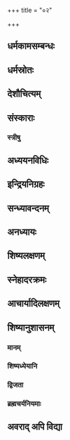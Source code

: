 +++
title = "०२"

+++

## धर्मकामसम्बन्धः

<div class="js_include " url="/kalpAntaram/smRtiH/manuH/vishvAsa_prastutiH/02/001_vidvadbhiH_sevitaH.md"  newLevelForH1="4" includeTitle="true" > </div>
  


<div class="js_include " url="/kalpAntaram/smRtiH/manuH/vishvAsa_prastutiH/02/002_kAmAtmatA_na.md"  newLevelForH1="4" includeTitle="true" > </div>
  


<div class="js_include " url="/kalpAntaram/smRtiH/manuH/vishvAsa_prastutiH/02/003_sankalpa-mUlaH_kAmo.md"  newLevelForH1="4" includeTitle="true" > </div>
  


<div class="js_include " url="/kalpAntaram/smRtiH/manuH/vishvAsa_prastutiH/02/004_akAmasya_kriyA.md"  newLevelForH1="4" includeTitle="true" > </div>
  


<div class="js_include " url="/kalpAntaram/smRtiH/manuH/vishvAsa_prastutiH/02/005_teShu_samyag.md"  newLevelForH1="4" includeTitle="true" > </div>
  

## धर्मस्रोतः

<div class="js_include " url="/kalpAntaram/smRtiH/manuH/vishvAsa_prastutiH/02/006_vedo.akhilo.md"  newLevelForH1="4" includeTitle="true" > </div>
  


<div class="js_include " url="/kalpAntaram/smRtiH/manuH/vishvAsa_prastutiH/02/007_yaH_kash.md"  newLevelForH1="4" includeTitle="true" > </div>
  


<div class="js_include " url="/kalpAntaram/smRtiH/manuH/vishvAsa_prastutiH/02/008_sarvan_tu.md"  newLevelForH1="4" includeTitle="true" > </div>
  


<div class="js_include " url="/kalpAntaram/smRtiH/manuH/vishvAsa_prastutiH/02/009_shruti-smRty-uditan_dharmam.md"  newLevelForH1="4" includeTitle="true" > </div>
  


<div class="js_include " url="/kalpAntaram/smRtiH/manuH/vishvAsa_prastutiH/02/010_shrutis_tu.md"  newLevelForH1="4" includeTitle="true" > </div>
  


<div class="js_include " url="/kalpAntaram/smRtiH/manuH/vishvAsa_prastutiH/02/011_yo.avamanyeta.md"  newLevelForH1="4" includeTitle="true" > </div>
  


<div class="js_include " url="/kalpAntaram/smRtiH/manuH/vishvAsa_prastutiH/02/012_vedaH_smRtiH.md"  newLevelForH1="4" includeTitle="true" > </div>
  


<div class="js_include " url="/kalpAntaram/smRtiH/manuH/vishvAsa_prastutiH/02/013_artha-kAmeShv_asaktAnAm.md"  newLevelForH1="4" includeTitle="true" > </div>
  


<div class="js_include " url="/kalpAntaram/smRtiH/manuH/vishvAsa_prastutiH/02/014_shrutidvaidhan_tu.md"  newLevelForH1="4" includeTitle="true" > </div>
  


<div class="js_include " url="/kalpAntaram/smRtiH/manuH/vishvAsa_prastutiH/02/015_udite.anudite.md"  newLevelForH1="4" includeTitle="true" > </div>
  


<div class="js_include " url="/kalpAntaram/smRtiH/manuH/vishvAsa_prastutiH/02/016_niShekAdi-shmashAnAnto_mantrair.md"  newLevelForH1="4" includeTitle="true" > </div>
  

## देशौचित्यम्

<div class="js_include " url="/kalpAntaram/smRtiH/manuH/vishvAsa_prastutiH/02/017_sarasvatI-dRshadvatyor_devanadyor.md"  newLevelForH1="4" includeTitle="true" > </div>
  


<div class="js_include " url="/kalpAntaram/smRtiH/manuH/vishvAsa_prastutiH/02/018_tasmin_deshe.md"  newLevelForH1="4" includeTitle="true" > </div>
  


<div class="js_include " url="/kalpAntaram/smRtiH/manuH/vishvAsa_prastutiH/02/019_kuruxetra~n_cha.md"  newLevelForH1="4" includeTitle="true" > </div>
  


<div class="js_include " url="/kalpAntaram/smRtiH/manuH/vishvAsa_prastutiH/02/020_etad_deshaprasUtasya.md"  newLevelForH1="4" includeTitle="true" > </div>
  


<div class="js_include " url="/kalpAntaram/smRtiH/manuH/vishvAsa_prastutiH/02/021_himavad-vindhyayor_madhyam.md"  newLevelForH1="4" includeTitle="true" > </div>
  


<div class="js_include " url="/kalpAntaram/smRtiH/manuH/vishvAsa_prastutiH/02/022_A_samudrAt.md"  newLevelForH1="4" includeTitle="true" > </div>
  


<div class="js_include " url="/kalpAntaram/smRtiH/manuH/vishvAsa_prastutiH/02/023_kRShNasAras_tu.md"  newLevelForH1="4" includeTitle="true" > </div>
  


<div class="js_include " url="/kalpAntaram/smRtiH/manuH/vishvAsa_prastutiH/02/024_etAN_dvijAtayo.md"  newLevelForH1="4" includeTitle="true" > </div>
  

## संस्काराः

<div class="js_include " url="/kalpAntaram/smRtiH/manuH/vishvAsa_prastutiH/02/025_eShA_dharmasya.md"  newLevelForH1="4" includeTitle="true" > </div>
  


<div class="js_include " url="/kalpAntaram/smRtiH/manuH/vishvAsa_prastutiH/02/026_vaidikaiH_karmabhiH.md"  newLevelForH1="4" includeTitle="true" > </div>
  


<div class="js_include " url="/kalpAntaram/smRtiH/manuH/vishvAsa_prastutiH/02/027_gArbhair_homair.md"  newLevelForH1="4" includeTitle="true" > </div>
  


<div class="js_include " url="/kalpAntaram/smRtiH/manuH/vishvAsa_prastutiH/02/028_svAdhyAyena_vratair.md"  newLevelForH1="4" includeTitle="true" > </div>
  


<div class="js_include " url="/kalpAntaram/smRtiH/manuH/vishvAsa_prastutiH/02/029_prA~N_nAbhivardhanAt.md"  newLevelForH1="4" includeTitle="true" > </div>
  


<div class="js_include " url="/kalpAntaram/smRtiH/manuH/vishvAsa_prastutiH/02/030_nAmadheyan_dashamyAm.md"  newLevelForH1="4" includeTitle="true" > </div>
  


<div class="js_include " url="/kalpAntaram/smRtiH/manuH/vishvAsa_prastutiH/02/031_mangalyam_brAhmaNasya.md"  newLevelForH1="4" includeTitle="true" > </div>
  


<div class="js_include " url="/kalpAntaram/smRtiH/manuH/vishvAsa_prastutiH/02/032_sharmavad_brAhmaNasya.md"  newLevelForH1="4" includeTitle="true" > </div>
  


<div class="js_include " url="/kalpAntaram/smRtiH/manuH/vishvAsa_prastutiH/02/033_strINAM_sukhodyam.md"  newLevelForH1="4" includeTitle="true" > </div>
  


<div class="js_include " url="/kalpAntaram/smRtiH/manuH/vishvAsa_prastutiH/02/034_chaturthe_mAsi.md"  newLevelForH1="4" includeTitle="true" > </div>
  


<div class="js_include " url="/kalpAntaram/smRtiH/manuH/vishvAsa_prastutiH/02/035_chUDAkarma_dvijAtInAm.md"  newLevelForH1="4" includeTitle="true" > </div>
  


<div class="js_include " url="/kalpAntaram/smRtiH/manuH/vishvAsa_prastutiH/02/036_garbhAShTame.abde.md"  newLevelForH1="4" includeTitle="true" > </div>
  


<div class="js_include " url="/kalpAntaram/smRtiH/manuH/vishvAsa_prastutiH/02/037_brahmavarchasa-kAmasya_kAryo.md"  newLevelForH1="4" includeTitle="true" > </div>
  


<div class="js_include " url="/kalpAntaram/smRtiH/manuH/vishvAsa_prastutiH/02/038_A_ShodashAd.md"  newLevelForH1="4" includeTitle="true" > </div>
  


<div class="js_include " url="/kalpAntaram/smRtiH/manuH/vishvAsa_prastutiH/02/039_ata_Urdhvam.md"  newLevelForH1="4" includeTitle="true" > </div>
  


<div class="js_include " url="/kalpAntaram/smRtiH/manuH/vishvAsa_prastutiH/02/040_naitair_apUtair.md"  newLevelForH1="4" includeTitle="true" > </div>
  


<div class="js_include " url="/kalpAntaram/smRtiH/manuH/vishvAsa_prastutiH/02/041_kArShNa-raurava-bAstAni_charmANi.md"  newLevelForH1="4" includeTitle="true" > </div>
  


<div class="js_include " url="/kalpAntaram/smRtiH/manuH/vishvAsa_prastutiH/02/042_maunjI_trivRt.md"  newLevelForH1="4" includeTitle="true" > </div>
  


<div class="js_include " url="/kalpAntaram/smRtiH/manuH/vishvAsa_prastutiH/02/043_munjAlAbhe_tu.md"  newLevelForH1="4" includeTitle="true" > </div>
  


<div class="js_include " url="/kalpAntaram/smRtiH/manuH/vishvAsa_prastutiH/02/044_kArpAsam_upavItam.md"  newLevelForH1="4" includeTitle="true" > </div>
  


<div class="js_include " url="/kalpAntaram/smRtiH/manuH/vishvAsa_prastutiH/02/045_brAhmaNo_bailva-pAlAshau.md"  newLevelForH1="4" includeTitle="true" > </div>
  


<div class="js_include " url="/kalpAntaram/smRtiH/manuH/vishvAsa_prastutiH/02/046_keshAntiko_brAhmaNasya.md"  newLevelForH1="4" includeTitle="true" > </div>
  


<div class="js_include " url="/kalpAntaram/smRtiH/manuH/vishvAsa_prastutiH/02/047_Rjavas_te.md"  newLevelForH1="4" includeTitle="true" > </div>
  


<div class="js_include " url="/kalpAntaram/smRtiH/manuH/vishvAsa_prastutiH/02/048_pratigRhyepsitan_daNDam.md"  newLevelForH1="4" includeTitle="true" > </div>
  


<div class="js_include " url="/kalpAntaram/smRtiH/manuH/vishvAsa_prastutiH/02/049_bhavat-pUrva~n_chared.md"  newLevelForH1="4" includeTitle="true" > </div>
  


<div class="js_include " url="/kalpAntaram/smRtiH/manuH/vishvAsa_prastutiH/02/050_mAtaraM_vA.md"  newLevelForH1="4" includeTitle="true" > </div>
  


<div class="js_include " url="/kalpAntaram/smRtiH/manuH/vishvAsa_prastutiH/02/051_samAhRtya_tu.md"  newLevelForH1="4" includeTitle="true" > </div>
  


<div class="js_include " url="/kalpAntaram/smRtiH/manuH/vishvAsa_prastutiH/02/052_AyuShyam_prA~N-mukho.md"  newLevelForH1="4" includeTitle="true" > </div>
  


<div class="js_include " url="/kalpAntaram/smRtiH/manuH/vishvAsa_prastutiH/02/053_upaspRshya_dvijo.md"  newLevelForH1="4" includeTitle="true" > </div>
  


<div class="js_include " url="/kalpAntaram/smRtiH/manuH/vishvAsa_prastutiH/02/054_pUjayed_ashanam.md"  newLevelForH1="4" includeTitle="true" > </div>
  


<div class="js_include " url="/kalpAntaram/smRtiH/manuH/vishvAsa_prastutiH/02/055_pUjitaM_hy.md"  newLevelForH1="4" includeTitle="true" > </div>
  


<div class="js_include " url="/kalpAntaram/smRtiH/manuH/vishvAsa_prastutiH/02/056_nochChiShTa~N_kasya.md"  newLevelForH1="4" includeTitle="true" > </div>
  


<div class="js_include " url="/kalpAntaram/smRtiH/manuH/vishvAsa_prastutiH/02/057_anArogyam_anAyuShyam.md"  newLevelForH1="4" includeTitle="true" > </div>
  


<div class="js_include " url="/kalpAntaram/smRtiH/manuH/vishvAsa_prastutiH/02/058_brAhmeNa_vipras.md"  newLevelForH1="4" includeTitle="true" > </div>
  


<div class="js_include " url="/kalpAntaram/smRtiH/manuH/vishvAsa_prastutiH/02/059_anguShThamUlasya_tale.md"  newLevelForH1="4" includeTitle="true" > </div>
  


<div class="js_include " url="/kalpAntaram/smRtiH/manuH/vishvAsa_prastutiH/02/060_trir_AchAmed.md"  newLevelForH1="4" includeTitle="true" > </div>
  


<div class="js_include " url="/kalpAntaram/smRtiH/manuH/vishvAsa_prastutiH/02/061_anuShNAbhir_aphenAbhir.md"  newLevelForH1="4" includeTitle="true" > </div>
  


<div class="js_include " url="/kalpAntaram/smRtiH/manuH/vishvAsa_prastutiH/02/062_hRdgAbhiH_pUyate.md"  newLevelForH1="4" includeTitle="true" > </div>
  


<div class="js_include " url="/kalpAntaram/smRtiH/manuH/vishvAsa_prastutiH/02/063_uddhRte_daxiNe.md"  newLevelForH1="4" includeTitle="true" > </div>
  


<div class="js_include " url="/kalpAntaram/smRtiH/manuH/vishvAsa_prastutiH/02/064_mekhalAm_ajinam.md"  newLevelForH1="4" includeTitle="true" > </div>
  


<div class="js_include " url="/kalpAntaram/smRtiH/manuH/vishvAsa_prastutiH/02/065_keshAntaH_ShoDashe.md"  newLevelForH1="4" includeTitle="true" > </div>
  

### स्त्रीषु

<div class="js_include " url="/kalpAntaram/smRtiH/manuH/vishvAsa_prastutiH/02/066_amantrikA_tu.md"  newLevelForH1="4" includeTitle="true" > </div>
  


<div class="js_include " url="/kalpAntaram/smRtiH/manuH/vishvAsa_prastutiH/02/067_vaivAhiko_vidhiH.md"  newLevelForH1="4" includeTitle="true" > </div>
 

## अध्ययनविधिः

<div class="js_include " url="/kalpAntaram/smRtiH/manuH/vishvAsa_prastutiH/02/068_eSha_prokto.md"  newLevelForH1="4" includeTitle="true" > </div>
  


<div class="js_include " url="/kalpAntaram/smRtiH/manuH/vishvAsa_prastutiH/02/069_upanIya_guruH.md"  newLevelForH1="4" includeTitle="true" > </div>
  


<div class="js_include " url="/kalpAntaram/smRtiH/manuH/vishvAsa_prastutiH/02/070_adhyeShyamANas_tv.md"  newLevelForH1="4" includeTitle="true" > </div>
  


<div class="js_include " url="/kalpAntaram/smRtiH/manuH/vishvAsa_prastutiH/02/071_brahmArambhe.avasAne.md"  newLevelForH1="4" includeTitle="true" > </div>
  


<div class="js_include " url="/kalpAntaram/smRtiH/manuH/vishvAsa_prastutiH/02/072_vyatyasta-pANinA_kAryam.md"  newLevelForH1="4" includeTitle="true" > </div>
  


<div class="js_include " url="/kalpAntaram/smRtiH/manuH/vishvAsa_prastutiH/02/073_adhyeShyamANan_tu.md"  newLevelForH1="4" includeTitle="true" > </div>
  


<div class="js_include " url="/kalpAntaram/smRtiH/manuH/vishvAsa_prastutiH/02/074_brahmaNaH_praNavam.md"  newLevelForH1="4" includeTitle="true" > </div>
  


<div class="js_include " url="/kalpAntaram/smRtiH/manuH/vishvAsa_prastutiH/02/075_prAk-kUlAn_paryupAsInaH.md"  newLevelForH1="4" includeTitle="true" > </div>
  


<div class="js_include " url="/kalpAntaram/smRtiH/manuH/vishvAsa_prastutiH/02/076_akAra~n_chA-py.md"  newLevelForH1="4" includeTitle="true" > </div>
  


<div class="js_include " url="/kalpAntaram/smRtiH/manuH/vishvAsa_prastutiH/02/077_tribhya_eva.md"  newLevelForH1="4" includeTitle="true" > </div>
  


<div class="js_include " url="/kalpAntaram/smRtiH/manuH/vishvAsa_prastutiH/02/078_etad_axaram.md"  newLevelForH1="4" includeTitle="true" > </div>
  


<div class="js_include " url="/kalpAntaram/smRtiH/manuH/vishvAsa_prastutiH/02/079_sahasrakRtvas_tv.md"  newLevelForH1="4" includeTitle="true" > </div>
  


<div class="js_include " url="/kalpAntaram/smRtiH/manuH/vishvAsa_prastutiH/02/080_etayArchA_visaMyuktaH.md"  newLevelForH1="4" includeTitle="true" > </div>
  


<div class="js_include " url="/kalpAntaram/smRtiH/manuH/vishvAsa_prastutiH/02/081_OM-kAra-pUrvikAs_tisro.md"  newLevelForH1="4" includeTitle="true" > </div>
  


<div class="js_include " url="/kalpAntaram/smRtiH/manuH/vishvAsa_prastutiH/02/082_yo.adhIte.md"  newLevelForH1="4" includeTitle="true" > </div>
  


<div class="js_include " url="/kalpAntaram/smRtiH/manuH/vishvAsa_prastutiH/02/083_ekAxaram_param.md"  newLevelForH1="4" includeTitle="true" > </div>
  


<div class="js_include " url="/kalpAntaram/smRtiH/manuH/vishvAsa_prastutiH/02/084_xaranti_sarvA.md"  newLevelForH1="4" includeTitle="true" > </div>
  


<div class="js_include " url="/kalpAntaram/smRtiH/manuH/vishvAsa_prastutiH/02/085_vidhiyajnAj_japayajno.md"  newLevelForH1="4" includeTitle="true" > </div>
  


<div class="js_include " url="/kalpAntaram/smRtiH/manuH/vishvAsa_prastutiH/02/086_ye_pAkayajnAs.md"  newLevelForH1="4" includeTitle="true" > </div>
  


<div class="js_include " url="/kalpAntaram/smRtiH/manuH/vishvAsa_prastutiH/02/087_japyenaiva_tu.md"  newLevelForH1="4" includeTitle="true" > </div>
  

## इन्द्रियनिग्रहः

<div class="js_include " url="/kalpAntaram/smRtiH/manuH/vishvAsa_prastutiH/02/088_indriyANAM_vicharatAm.md"  newLevelForH1="4" includeTitle="true" > </div>
  


<div class="js_include " url="/kalpAntaram/smRtiH/manuH/vishvAsa_prastutiH/02/089_ekAdashendriyANy_Ahur.md"  newLevelForH1="4" includeTitle="true" > </div>
  


<div class="js_include " url="/kalpAntaram/smRtiH/manuH/vishvAsa_prastutiH/02/090_shrotran_tvak.md"  newLevelForH1="4" includeTitle="true" > </div>
  


<div class="js_include " url="/kalpAntaram/smRtiH/manuH/vishvAsa_prastutiH/02/091_buddhIndriyANi_panchaiShAm.md"  newLevelForH1="4" includeTitle="true" > </div>
  


<div class="js_include " url="/kalpAntaram/smRtiH/manuH/vishvAsa_prastutiH/02/092_ekAdasham_mano.md"  newLevelForH1="4" includeTitle="true" > </div>
  


<div class="js_include " url="/kalpAntaram/smRtiH/manuH/vishvAsa_prastutiH/02/093_indriyANAm_prasangena.md"  newLevelForH1="4" includeTitle="true" > </div>
  


<div class="js_include " url="/kalpAntaram/smRtiH/manuH/vishvAsa_prastutiH/02/094_na_jAtu.md"  newLevelForH1="4" includeTitle="true" > </div>
  


<div class="js_include " url="/kalpAntaram/smRtiH/manuH/vishvAsa_prastutiH/02/095_yash_chaitAn.md"  newLevelForH1="4" includeTitle="true" > </div>
  


<div class="js_include " url="/kalpAntaram/smRtiH/manuH/vishvAsa_prastutiH/02/096_na_tathaitAni.md"  newLevelForH1="4" includeTitle="true" > </div>
  


<div class="js_include " url="/kalpAntaram/smRtiH/manuH/vishvAsa_prastutiH/02/097_vedAs_tyAgash.md"  newLevelForH1="4" includeTitle="true" > </div>
  


<div class="js_include " url="/kalpAntaram/smRtiH/manuH/vishvAsa_prastutiH/02/098_shrutvA_spRShTvA.md"  newLevelForH1="4" includeTitle="true" > </div>
  


<div class="js_include " url="/kalpAntaram/smRtiH/manuH/vishvAsa_prastutiH/02/099_indriyANAn_tu.md"  newLevelForH1="4" includeTitle="true" > </div>
  


<div class="js_include " url="/kalpAntaram/smRtiH/manuH/vishvAsa_prastutiH/02/100_vashe_kRtvendriyagrAmam.md"  newLevelForH1="4" includeTitle="true" > </div>
  

## सन्ध्यावन्दनम्

<div class="js_include " url="/kalpAntaram/smRtiH/manuH/vishvAsa_prastutiH/02/101_pUrvAM_sandhyAm.md"  newLevelForH1="4" includeTitle="true" > </div>
  


<div class="js_include " url="/kalpAntaram/smRtiH/manuH/vishvAsa_prastutiH/02/102_pUrvAM_sandhyAm.md"  newLevelForH1="4" includeTitle="true" > </div>
  


<div class="js_include " url="/kalpAntaram/smRtiH/manuH/vishvAsa_prastutiH/02/103_na_tiShThati.md"  newLevelForH1="4" includeTitle="true" > </div>
  


<div class="js_include " url="/kalpAntaram/smRtiH/manuH/vishvAsa_prastutiH/02/104_apAM_samIpe.md"  newLevelForH1="4" includeTitle="true" > </div>
  

## अनध्यायः

<div class="js_include " url="/kalpAntaram/smRtiH/manuH/vishvAsa_prastutiH/02/105_vedopakaraNe_chaiva.md"  newLevelForH1="4" includeTitle="true" > </div>
  


<div class="js_include " url="/kalpAntaram/smRtiH/manuH/vishvAsa_prastutiH/02/106_naityake_nA-sty.md"  newLevelForH1="4" includeTitle="true" > </div>
  


<div class="js_include " url="/kalpAntaram/smRtiH/manuH/vishvAsa_prastutiH/02/107_yaH_svAdhyAyam.md"  newLevelForH1="4" includeTitle="true" > </div>
  

## शिष्यलक्षणम्

<div class="js_include " url="/kalpAntaram/smRtiH/manuH/vishvAsa_prastutiH/02/108_agnIndhanam_bhaixacharyAm.md"  newLevelForH1="4" includeTitle="true" > </div>
  


<div class="js_include " url="/kalpAntaram/smRtiH/manuH/vishvAsa_prastutiH/02/109_AchAryaputraH_shushrUShur.md"  newLevelForH1="4" includeTitle="true" > </div>
  


<div class="js_include " url="/kalpAntaram/smRtiH/manuH/vishvAsa_prastutiH/02/110_nA-pRShTaH_kasya.md"  newLevelForH1="4" includeTitle="true" > </div>
  


<div class="js_include " url="/kalpAntaram/smRtiH/manuH/vishvAsa_prastutiH/02/111_adharmeNa_cha.md"  newLevelForH1="4" includeTitle="true" > </div>
  


<div class="js_include " url="/kalpAntaram/smRtiH/manuH/vishvAsa_prastutiH/02/112_dharmArthau_yatra.md"  newLevelForH1="4" includeTitle="true" > </div>
  


<div class="js_include " url="/kalpAntaram/smRtiH/manuH/vishvAsa_prastutiH/02/113_vidyayaiva_samam.md"  newLevelForH1="4" includeTitle="true" > </div>
  


<div class="js_include " url="/kalpAntaram/smRtiH/manuH/vishvAsa_prastutiH/02/114_vidyA_brAhmaNam.md"  newLevelForH1="4" includeTitle="true" > </div>
  


<div class="js_include " url="/kalpAntaram/smRtiH/manuH/vishvAsa_prastutiH/02/115_yam_eva.md"  newLevelForH1="4" includeTitle="true" > </div>
  


<div class="js_include " url="/kalpAntaram/smRtiH/manuH/vishvAsa_prastutiH/02/116_brahma_yas.md"  newLevelForH1="4" includeTitle="true" > </div>
  

## स्नेहादरक्रमः

<div class="js_include " url="/kalpAntaram/smRtiH/manuH/vishvAsa_prastutiH/02/117_laukikaM_vaidikam.md"  newLevelForH1="4" includeTitle="true" > </div>
  


<div class="js_include " url="/kalpAntaram/smRtiH/manuH/vishvAsa_prastutiH/02/118_sAvitrImAtra-sAro.api.md"  newLevelForH1="4" includeTitle="true" > </div>
  


<div class="js_include " url="/kalpAntaram/smRtiH/manuH/vishvAsa_prastutiH/02/119_shayyAsane.adhyAcharite.md"  newLevelForH1="4" includeTitle="true" > </div>
  


<div class="js_include " url="/kalpAntaram/smRtiH/manuH/vishvAsa_prastutiH/02/120_Urdhvam_prANA.md"  newLevelForH1="4" includeTitle="true" > </div>
  


<div class="js_include " url="/kalpAntaram/smRtiH/manuH/vishvAsa_prastutiH/02/121_abhivAdana-shIlasya_nityam.md"  newLevelForH1="4" includeTitle="true" > </div>
  


<div class="js_include " url="/kalpAntaram/smRtiH/manuH/vishvAsa_prastutiH/02/122_abhivAdAt_param.md"  newLevelForH1="4" includeTitle="true" > </div>
  


<div class="js_include " url="/kalpAntaram/smRtiH/manuH/vishvAsa_prastutiH/02/123_nAmadheyasya_ye.md"  newLevelForH1="4" includeTitle="true" > </div>
  


<div class="js_include " url="/kalpAntaram/smRtiH/manuH/vishvAsa_prastutiH/02/124_bhoHshabda~N_kIrtayed.md"  newLevelForH1="4" includeTitle="true" > </div>
  


<div class="js_include " url="/kalpAntaram/smRtiH/manuH/vishvAsa_prastutiH/02/125_AyuShmAn_bhava.md"  newLevelForH1="4" includeTitle="true" > </div>
  


<div class="js_include " url="/kalpAntaram/smRtiH/manuH/vishvAsa_prastutiH/02/126_yo_na.md"  newLevelForH1="4" includeTitle="true" > </div>
  


<div class="js_include " url="/kalpAntaram/smRtiH/manuH/vishvAsa_prastutiH/02/127_brAhmaNa~N_kushalam.md"  newLevelForH1="4" includeTitle="true" > </div>
  


<div class="js_include " url="/kalpAntaram/smRtiH/manuH/vishvAsa_prastutiH/02/128_avAchyo_dIxito.md"  newLevelForH1="4" includeTitle="true" > </div>
  


<div class="js_include " url="/kalpAntaram/smRtiH/manuH/vishvAsa_prastutiH/02/129_parapatnI_tu.md"  newLevelForH1="4" includeTitle="true" > </div>
  


<div class="js_include " url="/kalpAntaram/smRtiH/manuH/vishvAsa_prastutiH/02/130_mAtulAMsh_cha.md"  newLevelForH1="4" includeTitle="true" > </div>
  


<div class="js_include " url="/kalpAntaram/smRtiH/manuH/vishvAsa_prastutiH/02/131_mAtRshvasA_mAtulAnI.md"  newLevelForH1="4" includeTitle="true" > </div>
  


<div class="js_include " url="/kalpAntaram/smRtiH/manuH/vishvAsa_prastutiH/02/132_bhrAtur_bhAryopasangrAhyA.md"  newLevelForH1="4" includeTitle="true" > </div>
  


<div class="js_include " url="/kalpAntaram/smRtiH/manuH/vishvAsa_prastutiH/02/133_pitur_bhaginyAm.md"  newLevelForH1="4" includeTitle="true" > </div>
  


<div class="js_include " url="/kalpAntaram/smRtiH/manuH/vishvAsa_prastutiH/02/134_dashAbdAkhyam_paurasakhyam.md"  newLevelForH1="4" includeTitle="true" > </div>
  


<div class="js_include " url="/kalpAntaram/smRtiH/manuH/vishvAsa_prastutiH/02/135_brAhmaNan_dashavarSham.md"  newLevelForH1="4" includeTitle="true" > </div>
  


<div class="js_include " url="/kalpAntaram/smRtiH/manuH/vishvAsa_prastutiH/02/136_vittam_bandhur.md"  newLevelForH1="4" includeTitle="true" > </div>
  


<div class="js_include " url="/kalpAntaram/smRtiH/manuH/vishvAsa_prastutiH/02/137_panchAnAn_triShu.md"  newLevelForH1="4" includeTitle="true" > </div>
  


<div class="js_include " url="/kalpAntaram/smRtiH/manuH/vishvAsa_prastutiH/02/138_chakriNo_dashamIsthasya.md"  newLevelForH1="4" includeTitle="true" > </div>
  


<div class="js_include " url="/kalpAntaram/smRtiH/manuH/vishvAsa_prastutiH/02/139_teShAn_tu.md"  newLevelForH1="4" includeTitle="true" > </div>
  

## आचार्यादिलक्षणम्

<div class="js_include " url="/kalpAntaram/smRtiH/manuH/vishvAsa_prastutiH/02/140_upanIya_tu.md"  newLevelForH1="4" includeTitle="true" > </div>
  


<div class="js_include " url="/kalpAntaram/smRtiH/manuH/vishvAsa_prastutiH/02/141_ekadeshan_tu.md"  newLevelForH1="4" includeTitle="true" > </div>
  


<div class="js_include " url="/kalpAntaram/smRtiH/manuH/vishvAsa_prastutiH/02/142_niShekAdIni_karmANi.md"  newLevelForH1="4" includeTitle="true" > </div>
  


<div class="js_include " url="/kalpAntaram/smRtiH/manuH/vishvAsa_prastutiH/02/143_agnyAdheyam_pAkayajnAn.md"  newLevelForH1="4" includeTitle="true" > </div>
  


<div class="js_include " url="/kalpAntaram/smRtiH/manuH/vishvAsa_prastutiH/02/144_ya_AvRNoty.md"  newLevelForH1="4" includeTitle="true" > </div>
  


<div class="js_include " url="/kalpAntaram/smRtiH/manuH/vishvAsa_prastutiH/02/145_upAdhyAyAn_dashAchArya.md"  newLevelForH1="4" includeTitle="true" > </div>
  


<div class="js_include " url="/kalpAntaram/smRtiH/manuH/vishvAsa_prastutiH/02/146_utpAdaka-brahmadAtror_garIyAn.md"  newLevelForH1="4" includeTitle="true" > </div>
  


<div class="js_include " url="/kalpAntaram/smRtiH/manuH/vishvAsa_prastutiH/02/147_kAmAn_mAtA.md"  newLevelForH1="4" includeTitle="true" > </div>
  


<div class="js_include " url="/kalpAntaram/smRtiH/manuH/vishvAsa_prastutiH/02/148_AchAryas_tv.md"  newLevelForH1="4" includeTitle="true" > </div>
  


<div class="js_include " url="/kalpAntaram/smRtiH/manuH/vishvAsa_prastutiH/02/149_alpaM_vA.md"  newLevelForH1="4" includeTitle="true" > </div>
  


<div class="js_include " url="/kalpAntaram/smRtiH/manuH/vishvAsa_prastutiH/02/150_brAhmasya_janmanaH.md"  newLevelForH1="4" includeTitle="true" > </div>
  


<div class="js_include " url="/kalpAntaram/smRtiH/manuH/vishvAsa_prastutiH/02/151_adhyApayAm_Asa.md"  newLevelForH1="4" includeTitle="true" > </div>
  


<div class="js_include " url="/kalpAntaram/smRtiH/manuH/vishvAsa_prastutiH/02/152_te_tam.md"  newLevelForH1="4" includeTitle="true" > </div>
  


<div class="js_include " url="/kalpAntaram/smRtiH/manuH/vishvAsa_prastutiH/02/153_ajno_bhavati.md"  newLevelForH1="4" includeTitle="true" > </div>
  


<div class="js_include " url="/kalpAntaram/smRtiH/manuH/vishvAsa_prastutiH/02/154_na_hAyanair.md"  newLevelForH1="4" includeTitle="true" > </div>
  


<div class="js_include " url="/kalpAntaram/smRtiH/manuH/vishvAsa_prastutiH/02/155_viprANA~n_jnAnato.md"  newLevelForH1="4" includeTitle="true" > </div>
  


<div class="js_include " url="/kalpAntaram/smRtiH/manuH/vishvAsa_prastutiH/02/156_na_tena.md"  newLevelForH1="4" includeTitle="true" > </div>
  


<div class="js_include " url="/kalpAntaram/smRtiH/manuH/vishvAsa_prastutiH/02/157_yathA_kAShThamayo.md"  newLevelForH1="4" includeTitle="true" > </div>
  


<div class="js_include " url="/kalpAntaram/smRtiH/manuH/vishvAsa_prastutiH/02/158_yathA_ShaNDho.md"  newLevelForH1="4" includeTitle="true" > </div>
  

## शिष्यानुशासनम्

<div class="js_include " url="/kalpAntaram/smRtiH/manuH/vishvAsa_prastutiH/02/159_ahiMsayaiva_bhUtAnAm.md"  newLevelForH1="4" includeTitle="true" > </div>
  


<div class="js_include " url="/kalpAntaram/smRtiH/manuH/vishvAsa_prastutiH/02/160_yasya_vA~N-manasI.md"  newLevelForH1="4" includeTitle="true" > </div>
  


<div class="js_include " url="/kalpAntaram/smRtiH/manuH/vishvAsa_prastutiH/02/161_nA-runtudaH_syAd.md"  newLevelForH1="4" includeTitle="true" > </div>
  

### मानम्

<div class="js_include " url="/kalpAntaram/smRtiH/manuH/vishvAsa_prastutiH/02/162_sammAnAd_brAhmaNo.md"  newLevelForH1="4" includeTitle="true" > </div>
  


<div class="js_include " url="/kalpAntaram/smRtiH/manuH/vishvAsa_prastutiH/02/163_sukhaM_hy.md"  newLevelForH1="4" includeTitle="true" > </div>
  

### शिष्यध्येयानि

<div class="js_include " url="/kalpAntaram/smRtiH/manuH/vishvAsa_prastutiH/02/164_anena_kramayogena.md"  newLevelForH1="4" includeTitle="true" > </div>
  


<div class="js_include " url="/kalpAntaram/smRtiH/manuH/vishvAsa_prastutiH/02/165_tapo-visheShair_vividhair.md"  newLevelForH1="4" includeTitle="true" > </div>
  


<div class="js_include " url="/kalpAntaram/smRtiH/manuH/vishvAsa_prastutiH/02/166_vedam_eva.md"  newLevelForH1="4" includeTitle="true" > </div>
  


<div class="js_include " url="/kalpAntaram/smRtiH/manuH/vishvAsa_prastutiH/02/167_A_haiva.md"  newLevelForH1="4" includeTitle="true" > </div>
  


<div class="js_include " url="/kalpAntaram/smRtiH/manuH/vishvAsa_prastutiH/02/168_yo.anadhItya.md"  newLevelForH1="4" includeTitle="true" > </div>
  

### द्विजता

<div class="js_include " url="/kalpAntaram/smRtiH/manuH/vishvAsa_prastutiH/02/169_mAtur_agre.md"  newLevelForH1="4" includeTitle="true" > </div>
  


<div class="js_include " url="/kalpAntaram/smRtiH/manuH/vishvAsa_prastutiH/02/170_tatra_yad.md"  newLevelForH1="4" includeTitle="true" > </div>
  


<div class="js_include " url="/kalpAntaram/smRtiH/manuH/vishvAsa_prastutiH/02/171_vedapradAnAd_AchAryam.md"  newLevelForH1="4" includeTitle="true" > </div>
  


<div class="js_include " url="/kalpAntaram/smRtiH/manuH/vishvAsa_prastutiH/02/172_nA-bhivyAhArayed_brahma.md"  newLevelForH1="4" includeTitle="true" > </div>
  


<div class="js_include " url="/kalpAntaram/smRtiH/manuH/vishvAsa_prastutiH/02/173_kRtopanayanasyA-sya_vratAdeshanam.md"  newLevelForH1="4" includeTitle="true" > </div>
  


<div class="js_include " url="/kalpAntaram/smRtiH/manuH/vishvAsa_prastutiH/02/174_yady_asya.md"  newLevelForH1="4" includeTitle="true" > </div>
  

### ब्रह्मचर्यनियमाः

<div class="js_include " url="/kalpAntaram/smRtiH/manuH/vishvAsa_prastutiH/02/175_sevetemAMs_tu.md"  newLevelForH1="4" includeTitle="true" > </div>
  


<div class="js_include " url="/kalpAntaram/smRtiH/manuH/vishvAsa_prastutiH/02/176_nityaM_snAtvA.md"  newLevelForH1="4" includeTitle="true" > </div>
  


<div class="js_include " url="/kalpAntaram/smRtiH/manuH/vishvAsa_prastutiH/02/177_varjayen_madhu.md"  newLevelForH1="4" includeTitle="true" > </div>
  


<div class="js_include " url="/kalpAntaram/smRtiH/manuH/vishvAsa_prastutiH/02/178_abhyangam_anjanam.md"  newLevelForH1="4" includeTitle="true" > </div>
  


<div class="js_include " url="/kalpAntaram/smRtiH/manuH/vishvAsa_prastutiH/02/179_dyUta~n_cha.md"  newLevelForH1="4" includeTitle="true" > </div>
  


<div class="js_include " url="/kalpAntaram/smRtiH/manuH/vishvAsa_prastutiH/02/180_ekaH_shayIta.md"  newLevelForH1="4" includeTitle="true" > </div>
  


<div class="js_include " url="/kalpAntaram/smRtiH/manuH/vishvAsa_prastutiH/02/181_svapne_siktvA.md"  newLevelForH1="4" includeTitle="true" > </div>
  


<div class="js_include " url="/kalpAntaram/smRtiH/manuH/vishvAsa_prastutiH/02/182_udakumbhaM_sumanaso.md"  newLevelForH1="4" includeTitle="true" > </div>
  


<div class="js_include " url="/kalpAntaram/smRtiH/manuH/vishvAsa_prastutiH/02/183_veda-yajnair_ahInAnAm.md"  newLevelForH1="4" includeTitle="true" > </div>
  


<div class="js_include " url="/kalpAntaram/smRtiH/manuH/vishvAsa_prastutiH/02/184_guroH_kule.md"  newLevelForH1="4" includeTitle="true" > </div>
  


<div class="js_include " url="/kalpAntaram/smRtiH/manuH/vishvAsa_prastutiH/02/185_sarvaM_vApi.md"  newLevelForH1="4" includeTitle="true" > </div>
  


<div class="js_include " url="/kalpAntaram/smRtiH/manuH/vishvAsa_prastutiH/02/186_dUrAd_AhRtya.md"  newLevelForH1="4" includeTitle="true" > </div>
  


<div class="js_include " url="/kalpAntaram/smRtiH/manuH/vishvAsa_prastutiH/02/187_akRtvA_bhaixacharaNam.md"  newLevelForH1="4" includeTitle="true" > </div>
  


<div class="js_include " url="/kalpAntaram/smRtiH/manuH/vishvAsa_prastutiH/02/188_bhaixeNa_vartayen.md"  newLevelForH1="4" includeTitle="true" > </div>
  


<div class="js_include " url="/kalpAntaram/smRtiH/manuH/vishvAsa_prastutiH/02/189_vratavad_deva-daivatye.md"  newLevelForH1="4" includeTitle="true" > </div>
  


<div class="js_include " url="/kalpAntaram/smRtiH/manuH/vishvAsa_prastutiH/02/190_brAhmaNasyaiva_karmaitad.md"  newLevelForH1="4" includeTitle="true" > </div>
  


<div class="js_include " url="/kalpAntaram/smRtiH/manuH/vishvAsa_prastutiH/02/191_chodito_guruNA.md"  newLevelForH1="4" includeTitle="true" > </div>
  


<div class="js_include " url="/kalpAntaram/smRtiH/manuH/vishvAsa_prastutiH/02/192_sharIra~n_chaiva.md"  newLevelForH1="4" includeTitle="true" > </div>
  


<div class="js_include " url="/kalpAntaram/smRtiH/manuH/vishvAsa_prastutiH/02/193_nityam_uddhRta-pANiH.md"  newLevelForH1="4" includeTitle="true" > </div>
  


<div class="js_include " url="/kalpAntaram/smRtiH/manuH/vishvAsa_prastutiH/02/194_hInAnna-vastra-veShaH_syAt.md"  newLevelForH1="4" includeTitle="true" > </div>
  


<div class="js_include " url="/kalpAntaram/smRtiH/manuH/vishvAsa_prastutiH/02/195_pratishrAvaNa-sambhAShe_shayAno.md"  newLevelForH1="4" includeTitle="true" > </div>
  


<div class="js_include " url="/kalpAntaram/smRtiH/manuH/vishvAsa_prastutiH/02/196_AsInasya_sthitaH.md"  newLevelForH1="4" includeTitle="true" > </div>
  


<div class="js_include " url="/kalpAntaram/smRtiH/manuH/vishvAsa_prastutiH/02/197_parA~N-mukhasyA-bhimukho_dUrasthasyaitya.md"  newLevelForH1="4" includeTitle="true" > </div>
  


<div class="js_include " url="/kalpAntaram/smRtiH/manuH/vishvAsa_prastutiH/02/198_nIchaM_shayyAsanam.md"  newLevelForH1="4" includeTitle="true" > </div>
  


<div class="js_include " url="/kalpAntaram/smRtiH/manuH/vishvAsa_prastutiH/02/199_nodAhared_asya.md"  newLevelForH1="4" includeTitle="true" > </div>
  


<div class="js_include " url="/kalpAntaram/smRtiH/manuH/vishvAsa_prastutiH/02/200_guror_yatra.md"  newLevelForH1="4" includeTitle="true" > </div>
  


<div class="js_include " url="/kalpAntaram/smRtiH/manuH/vishvAsa_prastutiH/02/201_parIvAdAt_kharo.md"  newLevelForH1="4" includeTitle="true" > </div>
  


<div class="js_include " url="/kalpAntaram/smRtiH/manuH/vishvAsa_prastutiH/02/202_dUrastho_nA-rchayed.md"  newLevelForH1="4" includeTitle="true" > </div>
  


<div class="js_include " url="/kalpAntaram/smRtiH/manuH/vishvAsa_prastutiH/02/203_prativAte.anuvAte.md"  newLevelForH1="4" includeTitle="true" > </div>
  


<div class="js_include " url="/kalpAntaram/smRtiH/manuH/vishvAsa_prastutiH/02/204_go--shvoShTra-yAna-prAsAda-_prastareShu.md"  newLevelForH1="4" includeTitle="true" > </div>
  


<div class="js_include " url="/kalpAntaram/smRtiH/manuH/vishvAsa_prastutiH/02/205_guror_gurau.md"  newLevelForH1="4" includeTitle="true" > </div>
  


<div class="js_include " url="/kalpAntaram/smRtiH/manuH/vishvAsa_prastutiH/02/206_vidyAguruShv_evam.md"  newLevelForH1="4" includeTitle="true" > </div>
  


<div class="js_include " url="/kalpAntaram/smRtiH/manuH/vishvAsa_prastutiH/02/207_shreyaHsu_guruvad.md"  newLevelForH1="4" includeTitle="true" > </div>
  


<div class="js_include " url="/kalpAntaram/smRtiH/manuH/vishvAsa_prastutiH/02/208_bAlaH_samAna-janmA.md"  newLevelForH1="4" includeTitle="true" > </div>
  


<div class="js_include " url="/kalpAntaram/smRtiH/manuH/vishvAsa_prastutiH/02/209_utsAdana~n_cha.md"  newLevelForH1="4" includeTitle="true" > </div>
  


<div class="js_include " url="/kalpAntaram/smRtiH/manuH/vishvAsa_prastutiH/02/210_guruvat_pratipUjyAH.md"  newLevelForH1="4" includeTitle="true" > </div>
  


<div class="js_include " url="/kalpAntaram/smRtiH/manuH/vishvAsa_prastutiH/02/211_abhyanjanaM_snApanam.md"  newLevelForH1="4" includeTitle="true" > </div>
  


<div class="js_include " url="/kalpAntaram/smRtiH/manuH/vishvAsa_prastutiH/02/212_gurupatnI_tu.md"  newLevelForH1="4" includeTitle="true" > </div>
  


<div class="js_include " url="/kalpAntaram/smRtiH/manuH/vishvAsa_prastutiH/02/213_svabhAva_eSha.md"  newLevelForH1="4" includeTitle="true" > </div>
  


<div class="js_include " url="/kalpAntaram/smRtiH/manuH/vishvAsa_prastutiH/02/214_avidvAMsam_alam.md"  newLevelForH1="4" includeTitle="true" > </div>
  


<div class="js_include " url="/kalpAntaram/smRtiH/manuH/vishvAsa_prastutiH/02/215_mAtrA_svasrA.md"  newLevelForH1="4" includeTitle="true" > </div>
  


<div class="js_include " url="/kalpAntaram/smRtiH/manuH/vishvAsa_prastutiH/02/216_kAman_tu.md"  newLevelForH1="4" includeTitle="true" > </div>
  


<div class="js_include " url="/kalpAntaram/smRtiH/manuH/vishvAsa_prastutiH/02/217_viproShya_pAdagrahaNam.md"  newLevelForH1="4" includeTitle="true" > </div>
  


<div class="js_include " url="/kalpAntaram/smRtiH/manuH/vishvAsa_prastutiH/02/218_yathA_khanan.md"  newLevelForH1="4" includeTitle="true" > </div>
  


<div class="js_include " url="/kalpAntaram/smRtiH/manuH/vishvAsa_prastutiH/02/219_muNDo_vA.md"  newLevelForH1="4" includeTitle="true" > </div>
  


<div class="js_include " url="/kalpAntaram/smRtiH/manuH/vishvAsa_prastutiH/02/220_ta~n_ched.md"  newLevelForH1="4" includeTitle="true" > </div>
  


<div class="js_include " url="/kalpAntaram/smRtiH/manuH/vishvAsa_prastutiH/02/221_sUryeNa_hy.md"  newLevelForH1="4" includeTitle="true" > </div>
  


<div class="js_include " url="/kalpAntaram/smRtiH/manuH/vishvAsa_prastutiH/02/222_Achamya_prayato.md"  newLevelForH1="4" includeTitle="true" > </div>
  


<div class="js_include " url="/kalpAntaram/smRtiH/manuH/vishvAsa_prastutiH/02/223_yadi_strI.md"  newLevelForH1="4" includeTitle="true" > </div>
  


<div class="js_include " url="/kalpAntaram/smRtiH/manuH/vishvAsa_prastutiH/02/224_dharmArthAv_uchyate.md"  newLevelForH1="4" includeTitle="true" > </div>
  


<div class="js_include " url="/kalpAntaram/smRtiH/manuH/vishvAsa_prastutiH/02/225_AchAryash_cha.md"  newLevelForH1="4" includeTitle="true" > </div>
  


<div class="js_include " url="/kalpAntaram/smRtiH/manuH/vishvAsa_prastutiH/02/226_AchAryo_brahmaNo.md"  newLevelForH1="4" includeTitle="true" > </div>
  


<div class="js_include " url="/kalpAntaram/smRtiH/manuH/vishvAsa_prastutiH/02/227_yam_mAtA-pitarau.md"  newLevelForH1="4" includeTitle="true" > </div>
  


<div class="js_include " url="/kalpAntaram/smRtiH/manuH/vishvAsa_prastutiH/02/228_tayor_nityam.md"  newLevelForH1="4" includeTitle="true" > </div>
  


<div class="js_include " url="/kalpAntaram/smRtiH/manuH/vishvAsa_prastutiH/02/229_teShAn_trayANAm.md"  newLevelForH1="4" includeTitle="true" > </div>
  


<div class="js_include " url="/kalpAntaram/smRtiH/manuH/vishvAsa_prastutiH/02/230_ta_eva.md"  newLevelForH1="4" includeTitle="true" > </div>
  


<div class="js_include " url="/kalpAntaram/smRtiH/manuH/vishvAsa_prastutiH/02/231_pitA_vai.md"  newLevelForH1="4" includeTitle="true" > </div>
  


<div class="js_include " url="/kalpAntaram/smRtiH/manuH/vishvAsa_prastutiH/02/232_triShv_apramAdyann.md"  newLevelForH1="4" includeTitle="true" > </div>
  


<div class="js_include " url="/kalpAntaram/smRtiH/manuH/vishvAsa_prastutiH/02/233_imaM_lokam.md"  newLevelForH1="4" includeTitle="true" > </div>
  


<div class="js_include " url="/kalpAntaram/smRtiH/manuH/vishvAsa_prastutiH/02/234_sarve_tasyAdRtA.md"  newLevelForH1="4" includeTitle="true" > </div>
  


<div class="js_include " url="/kalpAntaram/smRtiH/manuH/vishvAsa_prastutiH/02/235_yAvat_trayas.md"  newLevelForH1="4" includeTitle="true" > </div>
  


<div class="js_include " url="/kalpAntaram/smRtiH/manuH/vishvAsa_prastutiH/02/236_teShAm_anuparodhena.md"  newLevelForH1="4" includeTitle="true" > </div>
  


<div class="js_include " url="/kalpAntaram/smRtiH/manuH/vishvAsa_prastutiH/02/237_triShv_eteShv.md"  newLevelForH1="4" includeTitle="true" > </div>
  

## अवराद् अपि विद्या

<div class="js_include " url="/kalpAntaram/smRtiH/manuH/vishvAsa_prastutiH/02/238_shraddadhAnaH_shubhAm.md"  newLevelForH1="4" includeTitle="true" > </div>
  


<div class="js_include " url="/kalpAntaram/smRtiH/manuH/vishvAsa_prastutiH/02/239_viShAd_apy.md"  newLevelForH1="4" includeTitle="true" > </div>
 


<div class="js_include " url="/kalpAntaram/smRtiH/manuH/vishvAsa_prastutiH/02/240_striyo_ratnAny.md"  newLevelForH1="4" includeTitle="true" > </div>
  


<div class="js_include " url="/kalpAntaram/smRtiH/manuH/vishvAsa_prastutiH/02/241_abrAhmaNAd_adhyAyanam.md"  newLevelForH1="4" includeTitle="true" > </div>
  


<div class="js_include " url="/kalpAntaram/smRtiH/manuH/vishvAsa_prastutiH/02/242_nA-brAhmaNe_gurau.md"  newLevelForH1="4" includeTitle="true" > </div>
  


<div class="js_include " url="/kalpAntaram/smRtiH/manuH/vishvAsa_prastutiH/02/243_yadi_tv.md"  newLevelForH1="4" includeTitle="true" > </div>
  


<div class="js_include " url="/kalpAntaram/smRtiH/manuH/vishvAsa_prastutiH/02/244_A_samApteH.md"  newLevelForH1="4" includeTitle="true" > </div>
  


<div class="js_include " url="/kalpAntaram/smRtiH/manuH/vishvAsa_prastutiH/02/245_na_pUrvam.md"  newLevelForH1="4" includeTitle="true" > </div>
  


<div class="js_include " url="/kalpAntaram/smRtiH/manuH/vishvAsa_prastutiH/02/246_xetraM_hiraNyam.md"  newLevelForH1="4" includeTitle="true" > </div>
  


<div class="js_include " url="/kalpAntaram/smRtiH/manuH/vishvAsa_prastutiH/02/247_AchArye_tu.md"  newLevelForH1="4" includeTitle="true" > </div>
  


<div class="js_include " url="/kalpAntaram/smRtiH/manuH/vishvAsa_prastutiH/02/248_eteShv_avidyamAneShu.md"  newLevelForH1="4" includeTitle="true" > </div>
  


<div class="js_include " url="/kalpAntaram/smRtiH/manuH/vishvAsa_prastutiH/02/249_eva~n_charati.md"  newLevelForH1="4" includeTitle="true" > </div>
  
